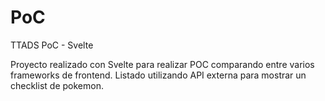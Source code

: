 # PoC
TTADS PoC - Svelte

Proyecto realizado con Svelte para realizar POC comparando entre varios frameworks de frontend.
Listado utilizando API externa para mostrar un checklist de pokemon.
